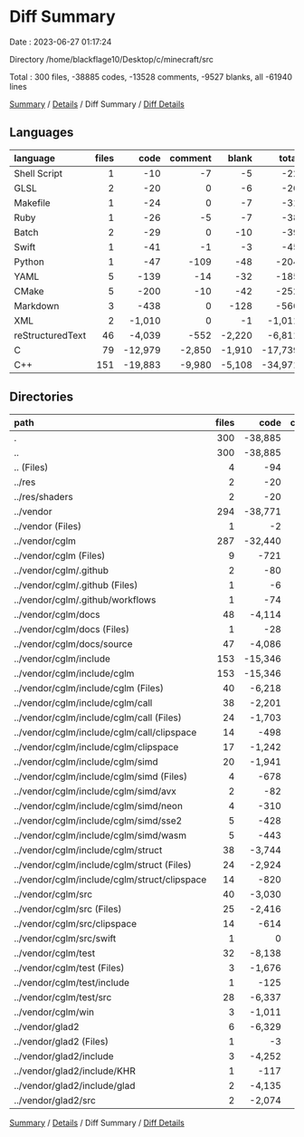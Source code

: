 # Diff Summary

Date : 2023-06-27 01:17:24

Directory /home/blackflage10/Desktop/c/minecraft/src

Total : 300 files,  -38885 codes, -13528 comments, -9527 blanks, all -61940 lines

[Summary](results.md) / [Details](details.md) / Diff Summary / [Diff Details](diff-details.md)

## Languages
| language | files | code | comment | blank | total |
| :--- | ---: | ---: | ---: | ---: | ---: |
| Shell Script | 1 | -10 | -7 | -5 | -22 |
| GLSL | 2 | -20 | 0 | -6 | -26 |
| Makefile | 1 | -24 | 0 | -7 | -31 |
| Ruby | 1 | -26 | -5 | -7 | -38 |
| Batch | 2 | -29 | 0 | -10 | -39 |
| Swift | 1 | -41 | -1 | -3 | -45 |
| Python | 1 | -47 | -109 | -48 | -204 |
| YAML | 5 | -139 | -14 | -32 | -185 |
| CMake | 5 | -200 | -10 | -42 | -252 |
| Markdown | 3 | -438 | 0 | -128 | -566 |
| XML | 2 | -1,010 | 0 | -1 | -1,011 |
| reStructuredText | 46 | -4,039 | -552 | -2,220 | -6,811 |
| C | 79 | -12,979 | -2,850 | -1,910 | -17,739 |
| C++ | 151 | -19,883 | -9,980 | -5,108 | -34,971 |

## Directories
| path | files | code | comment | blank | total |
| :--- | ---: | ---: | ---: | ---: | ---: |
| . | 300 | -38,885 | -13,528 | -9,527 | -61,940 |
| .. | 300 | -38,885 | -13,528 | -9,527 | -61,940 |
| .. (Files) | 4 | -94 | 0 | -25 | -119 |
| ../res | 2 | -20 | 0 | -6 | -26 |
| ../res/shaders | 2 | -20 | 0 | -6 | -26 |
| ../vendor | 294 | -38,771 | -13,528 | -9,496 | -61,795 |
| ../vendor (Files) | 1 | -2 | 0 | 0 | -2 |
| ../vendor/cglm | 287 | -32,440 | -13,299 | -9,216 | -54,955 |
| ../vendor/cglm (Files) | 9 | -721 | -26 | -183 | -930 |
| ../vendor/cglm/.github | 2 | -80 | -10 | -17 | -107 |
| ../vendor/cglm/.github (Files) | 1 | -6 | -1 | -2 | -9 |
| ../vendor/cglm/.github/workflows | 1 | -74 | -9 | -15 | -98 |
| ../vendor/cglm/docs | 48 | -4,114 | -661 | -2,277 | -7,052 |
| ../vendor/cglm/docs (Files) | 1 | -28 | 0 | -9 | -37 |
| ../vendor/cglm/docs/source | 47 | -4,086 | -661 | -2,268 | -7,015 |
| ../vendor/cglm/include | 153 | -15,346 | -11,994 | -3,648 | -30,988 |
| ../vendor/cglm/include/cglm | 153 | -15,346 | -11,994 | -3,648 | -30,988 |
| ../vendor/cglm/include/cglm (Files) | 40 | -6,218 | -4,681 | -1,295 | -12,194 |
| ../vendor/cglm/include/cglm/call | 38 | -2,201 | -236 | -726 | -3,163 |
| ../vendor/cglm/include/cglm/call (Files) | 24 | -1,703 | -152 | -576 | -2,431 |
| ../vendor/cglm/include/cglm/call/clipspace | 14 | -498 | -84 | -150 | -732 |
| ../vendor/cglm/include/cglm/clipspace | 17 | -1,242 | -1,494 | -333 | -3,069 |
| ../vendor/cglm/include/cglm/simd | 20 | -1,941 | -560 | -537 | -3,038 |
| ../vendor/cglm/include/cglm/simd (Files) | 4 | -678 | -42 | -121 | -841 |
| ../vendor/cglm/include/cglm/simd/avx | 2 | -82 | -32 | -30 | -144 |
| ../vendor/cglm/include/cglm/simd/neon | 4 | -310 | -123 | -110 | -543 |
| ../vendor/cglm/include/cglm/simd/sse2 | 5 | -428 | -165 | -141 | -734 |
| ../vendor/cglm/include/cglm/simd/wasm | 5 | -443 | -198 | -135 | -776 |
| ../vendor/cglm/include/cglm/struct | 38 | -3,744 | -5,023 | -757 | -9,524 |
| ../vendor/cglm/include/cglm/struct (Files) | 24 | -2,924 | -3,629 | -561 | -7,114 |
| ../vendor/cglm/include/cglm/struct/clipspace | 14 | -820 | -1,394 | -196 | -2,410 |
| ../vendor/cglm/src | 40 | -3,030 | -233 | -647 | -3,910 |
| ../vendor/cglm/src (Files) | 25 | -2,416 | -148 | -525 | -3,089 |
| ../vendor/cglm/src/clipspace | 14 | -614 | -84 | -122 | -820 |
| ../vendor/cglm/src/swift | 1 | 0 | -1 | 0 | -1 |
| ../vendor/cglm/test | 32 | -8,138 | -375 | -2,442 | -10,955 |
| ../vendor/cglm/test (Files) | 3 | -1,676 | -59 | -124 | -1,859 |
| ../vendor/cglm/test/include | 1 | -125 | -7 | -28 | -160 |
| ../vendor/cglm/test/src | 28 | -6,337 | -309 | -2,290 | -8,936 |
| ../vendor/cglm/win | 3 | -1,011 | 0 | -2 | -1,013 |
| ../vendor/glad2 | 6 | -6,329 | -229 | -280 | -6,838 |
| ../vendor/glad2 (Files) | 1 | -3 | 0 | -1 | -4 |
| ../vendor/glad2/include | 3 | -4,252 | -223 | -145 | -4,620 |
| ../vendor/glad2/include/KHR | 1 | -117 | -165 | -30 | -312 |
| ../vendor/glad2/include/glad | 2 | -4,135 | -58 | -115 | -4,308 |
| ../vendor/glad2/src | 2 | -2,074 | -6 | -134 | -2,214 |

[Summary](results.md) / [Details](details.md) / Diff Summary / [Diff Details](diff-details.md)